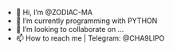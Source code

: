 - 👋 Hi, I’m @ZODIAC-MA
- 🌱 I’m currently programming with PYTHON
- 💞️ I’m looking to collaborate on ...
- 📫 How to reach me | Telegram: @CHA9LIPO

<!---
ZODIAC-MA/ZODIAC-MA is a ✨ special ✨ repository because its `README.md` (this file) appears on your GitHub profile.
You can click the Preview link to take a look at your changes.
--->
